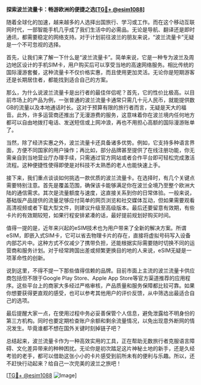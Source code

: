 **探索波兰流量卡：畅游欧洲的便捷之选[[TG💪+ @esim1088](https://t.me/s/esim1088)]**

随着全球化的加速，越来越多的人选择出国旅行、学习或工作。而在这个移动互联网时代，一部智能手机几乎成了我们生活中的必需品。无论是导航、翻译还是即时通讯，都需要稳定的网络支持。对于计划前往波兰的朋友来说，“波兰流量卡”无疑是一个不可忽视的选择。

首先，让我们来了解一下什么是“波兰流量卡”。简单来说，它是一种专为波兰及周边地区设计的手机SIM卡，用户购买后可以享受当地的高速网络服务。相比传统的国际漫游套餐，这种流量卡不仅价格实惠，而且使用更加灵活。无论你是短期游客还是长期居住者，都能找到适合自己的方案。

那么，为什么说波兰流量卡是出行者的最佳伴侣呢？首先，它的性价比极高。以目前市场上的产品为例，一张普通的波兰流量卡通常只需几十元人民币，就能提供数GB的流量以及本地通话时长。这对于预算有限的旅行者而言，无疑是天大的福音。此外，许多运营商还推出了无漫游费的服务，这意味着你在波兰境内任何地方都可以自由地拨打电话、发送短信或上网冲浪，再也不用担心高额的国际漫游账单了。

当然，除了经济实惠之外，波兰流量卡还具备诸多优势。例如，它支持多种语言界面，方便不同国家的用户操作；再比如，部分品牌甚至提供了在线注册功能，你无需亲自到当地营业厅办理手续，只需通过官方网站或者合作平台即可轻松完成激活流程。这种便捷性使得即使是对科技不太熟悉的老人也能快速上手。

接下来，我们重点谈谈如何挑选一款优质的波兰流量卡。在选择时，有几个关键点需要特别注意。首先是覆盖范围，确保该卡能够满足你在波兰全境乃至整个欧洲大陆的通信需求。其次是流量额度与速度，这直接关系到你的日常体验。一般来说，基础版产品提供的流量足够应付简单的网页浏览和社交媒体互动，但如果需要观看高清视频或者下载大型文件，则建议升级至高级版本。最后还要留意有效期，有些卡片的有效期较短，如果行程安排紧凑的话，最好提前规划好购买时间。

值得一提的是，近年来兴起的eSIM技术也为用户带来了全新的解决方案。所谓eSIM，即嵌入式SIM卡，它可以省去物理卡片的存在，直接将虚拟号码写入设备内部芯片中。这种方式不仅减少了携带负担，还能根据实际需要随时切换不同的运营商和服务计划。对于经常跨国出差或频繁更换目的地的人来说，eSIM无疑是一项革命性的创新。

说到这里，不得不提一下那些值得信赖的品牌。目前市面上主流的波兰流量卡供应商包括但不限于Google Play Store、Apple App Store等官方渠道推荐的应用程序。这些平台上的商家大多经过严格审核，产品质量和服务保障都比较可靠。如果你想要获得更直观的感受，也可以参考其他用户的评价反馈，从中筛选出最适合自己的选项。

最后提醒大家一点，在使用过程中务必妥善保管个人信息，避免泄露给不明身份的第三方机构。同时也要定期检查账户余额和剩余流量情况，以免出现意外断网的情况发生。毕竟谁都不想在国外关键时刻掉链子吧？

总结起来，波兰流量卡作为一种高效实用的工具，正在帮助无数旅行者克服语言障碍、文化差异带来的种种困扰。无论你是初次踏足这片神秘土地的新手，还是久经考验的老手，都可以借助这张小小的卡片感受到前所未有的便利与乐趣。所以，还不赶快行动起来？给自己一次完美的波兰之旅吧！

[[TG💪+ @esim1088](https://t.me/s/esim1088) ![Image](https://i.postimg.cc/4NQfJmqS/Snipaste-2025-05-13-00-14-12.png)]